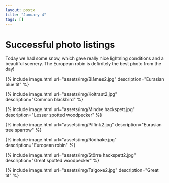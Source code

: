 ```yaml
---
layout: postx
title: "January 4"
tags: []
---
```

# Successful photo listings
Today we had some snow, which gave really nice lightning conditions and a
beautiful scenery. The European robin is definitely the best photo from the
day!

{% include image.html url="assets/img/Blåmes2.jpg" description="Eurasian blue tit" %}

{% include image.html url="assets/img/Koltrast2.jpg" description="Common blackbird" %}

{% include image.html url="assets/img/Mindre hackspett.jpg" description="Lesser spotted woodpecker" %}

{% include image.html url="assets/img/Pilfink2.jpg" description="Eurasian tree sparrow" %}

{% include image.html url="assets/img/Rödhake.jpg" description="European robin" %}

{% include image.html url="assets/img/Större hackspett2.jpg" description="Great spotted woodpecker" %}

{% include image.html url="assets/img/Talgoxe2.jpg" description="Great tit" %}
